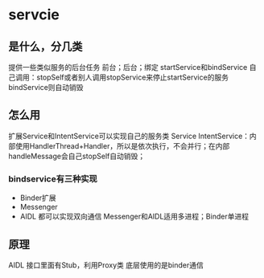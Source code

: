 # servcie

## 是什么，分几类
提供一些类似服务的后台任务
前台；后台；绑定
startService和bindService
自己调用：stopSelf或者别人调用stopService来停止startService的服务
bindService则自动销毁

## 怎么用
扩展Service和IntentService可以实现自己的服务类
Service
IntentService：内部使用HandlerThread+Handler，所以是依次执行，不会并行；在内部handleMessage会自己stopSelf自动销毁；


### bindservice有三种实现
* Binder扩展
* Messenger
* AIDL
都可以实现双向通信
Messenger和AIDL适用多进程；Binder单进程


## 原理
AIDL 接口里面有Stub，利用Proxy类
底层使用的是binder通信

